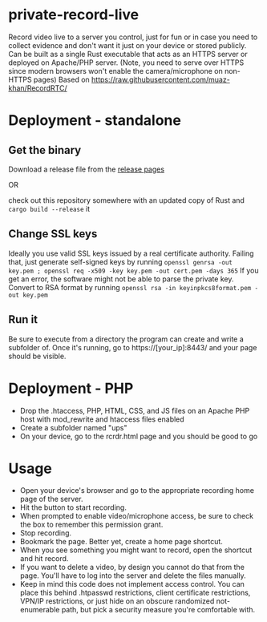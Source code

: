 # private-record-live
Record video live to a server you control, just for fun or in case you need to collect evidence and don't want it just on your device or stored publicly. Can be built as a single Rust executable that acts as an HTTPS server or deployed on Apache/PHP server. (Note, you need to serve over HTTPS since modern browsers won't enable the camera/microphone on non-HTTPS pages)
Based on https://raw.githubusercontent.com/muaz-khan/RecordRTC/

# Deployment - standalone
## Get the binary
Download a release file from the [release pages](https://github.com/scriptjunkie/private-record-live/releases)

OR

check out this repository somewhere with an updated copy of Rust and `cargo build --release` it

## Change SSL keys
Ideally you use valid SSL keys issued by a real certificate authority. Failing that, just
generate self-signed keys by running `openssl genrsa -out key.pem ; openssl req -x509 -key key.pem -out cert.pem -days 365`
If you get an error, the software might not be able to parse the private key. Convert to RSA format by running `openssl rsa -in keyinpkcs8format.pem -out key.pem`

## Run it
Be sure to execute from a directory the program can create and write a subfolder of. Once it's running, go to https://[your_ip]:8443/ and your page should be visible.

# Deployment - PHP
- Drop the .htaccess, PHP, HTML, CSS, and JS files on an Apache PHP host with mod_rewrite and htaccess files enabled
- Create a subfolder named "ups"
- On your device, go to the rcrdr.html page and you should be good to go

# Usage
- Open your device's browser and go to the appropriate recording home page of the server.
- Hit the button to start recording.
- When prompted to enable video/microphone access, be sure to check the box to remember this permission grant.
- Stop recording.
- Bookmark the page. Better yet, create a home page shortcut.
- When you see something you might want to record, open the shortcut and hit record.
- If you want to delete a video, by design you cannot do that from the page. You'll have to log into the server and delete the files manually.
- Keep in mind this code does not implement access control. You can place this behind .htpasswd restrictions, client certificate restrictions, VPN/IP restrictions, or just hide on an obscure randomized not-enumerable path, but pick a security measure you're comfortable with.
